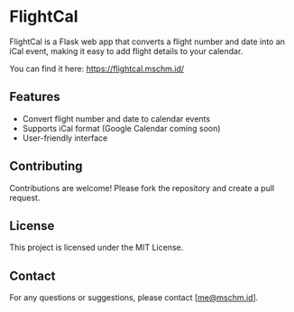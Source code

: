 # FlightCal

FlightCal is a Flask web app that converts a flight number and date into an iCal event, making it easy to add flight details to your calendar.

You can find it here: https://flightcal.mschm.id/

## Features

- Convert flight number and date to calendar events
- Supports iCal format (Google Calendar coming soon)
- User-friendly interface

## Contributing

Contributions are welcome! Please fork the repository and create a pull request.

## License

This project is licensed under the MIT License.

## Contact

For any questions or suggestions, please contact [me@mschm.id].
